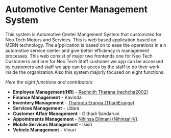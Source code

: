 # Automotive Center Management System

This system is Automotive Center Mangement System that customized for Neo Tech Motors and Services. This is web based application based on MERN technology. The a[pplication is based on to ease the operations in a n automotive service center and give better efficiency in management processes.
This web consist of major two frontends one for Neo Tech Customerrs and one for Neo Tech Staff customer we app can be accessed by customers and staff we app can be acces by the staff to do their work inside the organization.Also this system majorly focused on eight functions.

*Here the eight functions and contributors*


- **Employee Management(HR)** - [Rachcith Tharana (rachcha2002)](https://github.com/rachcha2002)
- **Finance Management** - Kavinda
- **Inventory Management** - [Tharindu Eranga (ThariiEranga)](https://github.com/ThariiEranga)
- **Services Management** - Udara
- **Customer Affair Management** - Githadi Sandaruvi
- **Appointments Management** - [Nihinsa Dilmani (NihinsaHV)](https://github.com/NihinsaHV).
- **Mobile Services Management** - Isisri
- **Vehicle Management** - Vinuri

